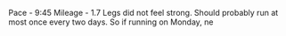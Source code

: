 Pace - 9:45
Mileage - 1.7
Legs did not feel strong. Should probably run at most once every two days. So if running on Monday, ne